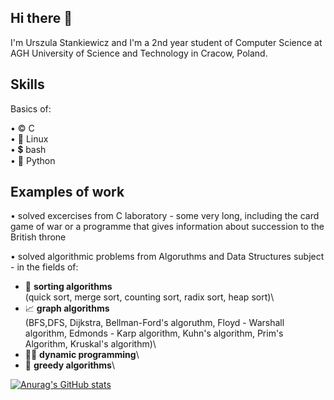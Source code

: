 ## Hi there 👋

I'm Urszula Stankiewicz and I'm a 2nd year student of Computer Science at AGH University of Science and Technology in Cracow, Poland.


## Skills

Basics of:
  
•  ©️  C\
•  🐧  Linux\
•  💲  bash \
•  🐍  Python

## Examples of work

• solved excercises from C laboratory - some very long, including the card game of war or a programme that gives information about succession to the British throne
    
    
• solved algorithmic problems from Algoruthms and Data Structures subject - in the fields of:
  - 🍡  **sorting algorithms** \
        (quick sort, merge sort, counting sort, radix sort, heap sort)\
  - 📈  **graph algorithms** \
        (BFS,DFS, Dijkstra, Bellman-Ford's algoruthm, Floyd - Warshall algorithm, Edmonds - Karp algorithm, Kuhn's algorithm, Prim's Algorithm, Kruskal's algorithm)\
  - 🏃‍♂️ **dynamic programming**\
  - 🤑  **greedy algorithms**\



[![Anurag's GitHub stats](https://github-readme-stats.vercel.app/api?username=ustankie)](https://github.com/anuraghazra/github-readme-stats)


